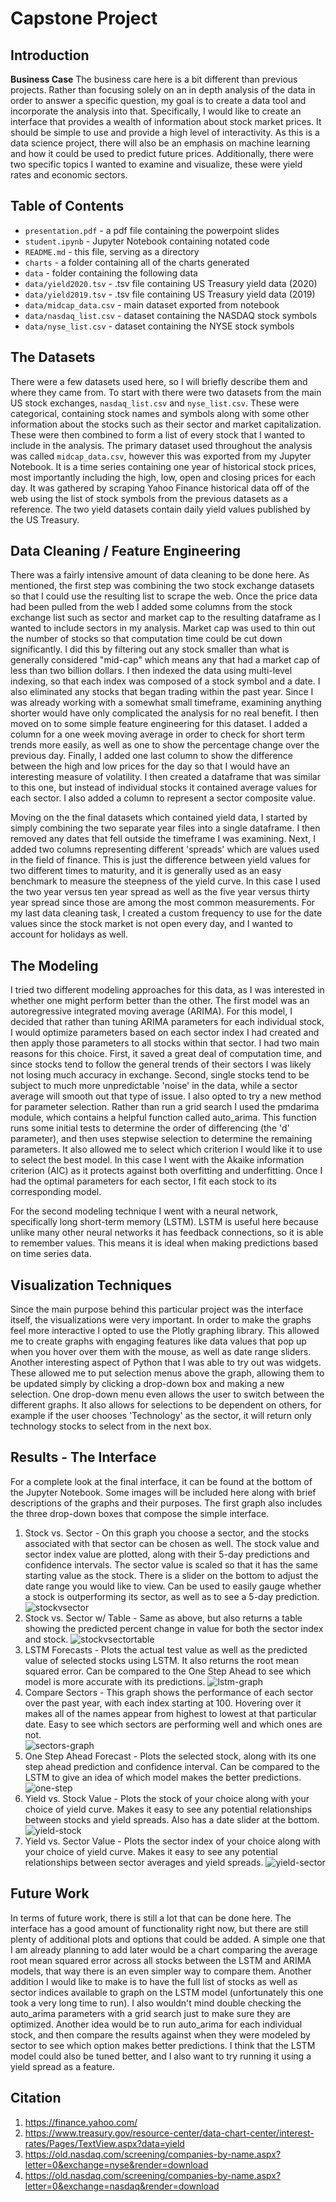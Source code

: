 # Capstone Project 

## Introduction

**Business Case**  The business care here is a bit different than previous projects.  Rather than focusing solely on an in depth analysis of the data in order to answer a specific question, my goal is to create a data tool and incorporate the analysis into that. Specifically, I would like to create an interface that provides a wealth of information about stock market prices.  It should be simple to use and provide a high level of interactivity.  As this is a data science project, there will also be an emphasis on machine learning and how it could be used to predict future prices.  Additionally, there were two specific topics I wanted to examine and visualize, these were yield rates and economic sectors.



## Table of Contents

- `presentation.pdf` - a pdf file containing the powerpoint slides
- `student.ipynb` - Jupyter Notebook containing notated code
- `README.md` - this file, serving as a directory
- `charts` - a folder containing all of the charts generated
- `data` - folder containing the following data
- `data/yield2020.tsv` - .tsv file containing US Treasury yield data (2020)
- `data/yield2019.tsv` - .tsv file containing US Treasury yield data (2019)
- `data/midcap_data.csv` - main dataset exported from notebook
- `data/nasdaq_list.csv` - dataset containing the NASDAQ stock symbols
- `data/nyse_list.csv` - dataset containing the NYSE stock symbols 

## The Datasets

There were a few datasets used here, so I will briefly describe them and where they came from. To start with there were two datasets from the main US stock exchanges, `nasdaq_list.csv` and `nyse_list.csv`.  These were categorical, containing stock names and symbols along with some other information about the stocks such as their sector and market capitalization.  These were then combined to form a list of every stock that I wanted to include in the analysis.  The primary dataset used throughout the analysis was called `midcap_data.csv`, however this was exported from my Jupyter Notebook. It is a time series containing one year of historical stock prices, most importantly including the high, low, open and closing prices for each day.  It was gathered by scraping Yahoo Finance historical data off of the web using the list of stock symbols from the previous datasets as a reference.  The two yield datasets contain daily yield values published by the US Treasury.

## Data Cleaning / Feature Engineering

There was a fairly intensive amount of data cleaning to be done here.  As mentioned, the first step was combining the two stock exchange datasets so that I could use the resulting list to scrape the web.  Once the price data had been pulled from the web I added some columns from the stock exchange list such as sector and market cap to the resulting dataframe as I wanted to include sectors in my analysis.  Market cap was used to thin out the number of stocks so that computation time could be cut down significantly.  I did this by filtering out any stock smaller than what is generally considered "mid-cap" which means any that had a market cap of less than two billion dollars.  I then indexed the data using multi-level indexing, so that each index was composed of a stock symbol and a date.  I also eliminated any stocks that began trading within the past year.  Since I was already working with a somewhat small timeframe, examining anything shorter would have only complicated the analysis for no real benefit. I then moved on to some simple feature engineering for this dataset. I added a column for a one week moving average in order to check for short term trends more easily, as well as one to show the percentage change over the previous day.  Finally, I added one last column to show the difference between the high and low prices for the day so that I would have an interesting measure of volatility.  I then created a dataframe that was similar to this one, but instead of individual stocks it contained average values for each sector.  I also added a column to represent a sector composite value.  

Moving on the the final datasets which contained yield data, I started by simply combining the two separate year files into a single dataframe.  I then removed any dates that fell outside the timeframe I was examining.  Next, I added two columns representing different 'spreads' which are values used in the field of finance.  This is just the difference between yield values for two different times to maturity, and it is generally used as an easy benchmark to measure the steepness of the yield curve.  In this case I used the two year versus ten year spread as well as the five year versus thirty year spread since those are among the most common measurements.  For my last data cleaning task, I created a custom frequency to use for the date values since the stock market is not open every day, and I wanted to account for holidays as well. 

## The Modeling

I tried two different modeling approaches for this data, as I was interested in whether one might perform better than the other.  The first model was an autoregressive integrated moving average (ARIMA).  For this model, I decided that rather than tuning ARIMA parameters for each individual stock, I would optimize parameters based on each sector index I had created and then apply those parameters to all stocks within that sector.  I had two main reasons for this choice.  First, it saved a great deal of computation time, and since stocks tend to follow the general trends of their sectors I was likely not losing much accuracy in exchange.  Second, single stocks tend to be subject to much more unpredictable 'noise' in the data, while a sector average will smooth out that type of issue.  I also opted to try a new method for parameter selection.  Rather than run a grid search I used the pmdarima module, which contains a helpful function called auto_arima.  This function runs some initial tests to determine the order of differencing (the 'd' parameter), and then uses stepwise selection to determine the remaining parameters.  It also allowed me to select which criterion I would like it to use to select the best model.  In this case I went with the Akaike information criterion (AIC) as it protects against both overfitting and underfitting.  Once I had the optimal parameters for each sector, I fit each stock to its corresponding model.  

For the second modeling technique I went with a neural network, specifically long short-term memory (LSTM).  LSTM is useful here because unlike many other neural networks it has feedback connections, so it is able to remember values.  This means it is ideal when making predictions based on time series data.   

## Visualization Techniques

Since the main purpose behind this particular project was the interface itself, the visualizations were very important.  In order to make the graphs feel more interactive I opted to use the Plotly graphing library.  This allowed me to create graphs with engaging features like data values that pop up when you hover over them with the mouse, as well as date range sliders.  Another interesting aspect of Python that I was able to try out was widgets.  These allowed me to put selection menus above the graph, allowing them to be updated simply by clicking a drop-down box and making a new selection.  One drop-down menu even allows the user to switch between the different graphs.  It also allows for selections to be dependent on others, for example if the user chooses 'Technology' as the sector, it will return only technology stocks to select from in the next box.

## Results - The Interface

For a complete look at the final interface, it can be found at the bottom of the Jupyter Notebook.  Some images will be included here along with brief descriptions of the graphs and their purposes.  The first graph also includes the three drop-down boxes that compose the simple interface.

1. Stock vs. Sector - On this graph you choose a sector, and the stocks associated with that sector can be chosen as well.  The stock value and sector index value are plotted, along with their 5-day predictions and confidence intervals. The sector value is scaled so that it has the same starting value as the stock.  There is a slider on the bottom to adjust the date range you would like to view.  Can be used to easily gauge whether a stock is outperforming its sector, as well as to see a 5-day prediction. 
![stockvsector](https://github.com/dvb2017/dsc-capstone-project-v2-onl01-dtsc-ft-052620/blob/master/charts/stockvsector.PNG)
2. Stock vs. Sector w/ Table - Same as above, but also returns a table showing the predicted percent change in value for both the sector index and stock. 
![stockvsectortable](https://github.com/dvb2017/dsc-capstone-project-v2-onl01-dtsc-ft-052620/blob/master/charts/stockvsector_table.PNG)
3. LSTM Forecasts - Plots the actual test value as well as the predicted value of selected stocks using LSTM.  It also returns the root mean squared error.  Can be compared to the One Step Ahead to see which model is more accurate with its predictions.
![lstm-graph](https://github.com/dvb2017/dsc-capstone-project-v2-onl01-dtsc-ft-052620/blob/master/charts/LSTM-graph.PNG)
4. Compare Sectors - This graph shows the performance of each sector over the past year, with each index starting at 100.  Hovering over it makes all of the names appear from highest to lowest at that particular date. Easy to see which sectors are performing well and which ones are not.  
![sectors-graph](https://github.com/dvb2017/dsc-capstone-project-v2-onl01-dtsc-ft-052620/blob/master/charts/sectors_graph.png)
5. One Step Ahead Forecast - Plots the selected stock, along with its one step ahead prediction and confidence interval. Can be compared to the LSTM to give an idea of which model makes the better predictions.  
![one-step](https://github.com/dvb2017/dsc-capstone-project-v2-onl01-dtsc-ft-052620/blob/master/charts/one-step.PNG)
6. Yield vs. Stock Value - Plots the stock of your choice along with your choice of yield curve.  Makes it easy to see any potential relationships between stocks and yield spreads.  Also has a date slider at the bottom.  
![yield-stock](https://github.com/dvb2017/dsc-capstone-project-v2-onl01-dtsc-ft-052620/blob/master/charts/yieldvstock.PNG)
7. Yield vs. Sector Value - Plots the sector index of your choice along with your choice of yield curve.  Makes it easy to see any potential relationships between sector averages and yield spreads.
![yield-sector](https://github.com/dvb2017/dsc-capstone-project-v2-onl01-dtsc-ft-052620/blob/master/charts/yieldvsector.PNG)

## Future Work

In terms of future work, there is still a lot that can be done here.  The interface has a good amount of functionality right now, but there are still plenty of additional plots and options that could be added.  A simple one that I am already planning to add later would be a chart comparing the average root mean squared error across all stocks between the LSTM and ARIMA models, that way there is an even simpler way to compare them.  Another addition I would like to make is to have the full list of stocks as well as sector indices available to graph on the LSTM model (unfortunately this one took a very long time to run).  I also wouldn't mind double checking the auto_arima parameters with a grid search just to make sure they are optimized.  Another idea would be to run auto_arima for each individual stock, and then compare the results against when they were modeled by sector to see which option makes better predictions.  I think that the LSTM model could also be tuned better, and I also want to try running it using a yield spread as a feature.  

## Citation

1. https://finance.yahoo.com/
2. https://www.treasury.gov/resource-center/data-chart-center/interest-rates/Pages/TextView.aspx?data=yield
3. https://old.nasdaq.com/screening/companies-by-name.aspx?letter=0&exchange=nyse&render=download
4. https://old.nasdaq.com/screening/companies-by-name.aspx?letter=0&exchange=nasdaq&render=download
